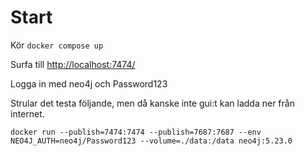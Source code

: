# Start

Kör `docker compose up`

Surfa till [http://localhost:7474/](http://localhost:7474/)

Logga in med neo4j och Password123

Strular det testa följande, men då kanske inte gui:t kan ladda ner från internet.  

`docker run --publish=7474:7474 --publish=7687:7687 --env NEO4J_AUTH=neo4j/Password123 --volume=./data:/data neo4j:5.23.0`

